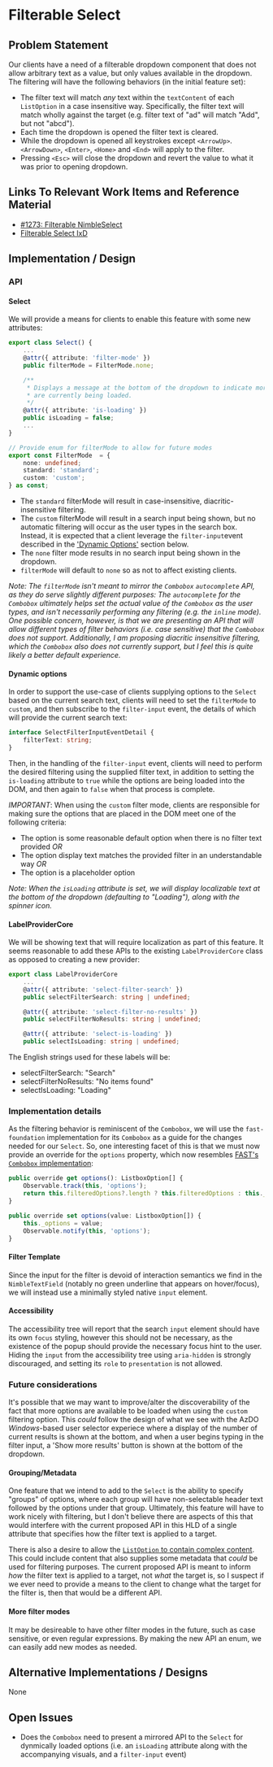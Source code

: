 # Filterable Select

## Problem Statement

Our clients have a need of a filterable dropdown component that does not allow arbitrary text as a value, but only values available in the dropdown. The filtering will have the following behaviors (in the initial feature set):

-   The filter text will match _any_ text within the `textContent` of each `ListOption` in a case insensitive way. Specifically, the filter text will match wholly against the target (e.g. filter text of "ad" will match "Add", but not "abcd").
-   Each time the dropdown is opened the filter text is cleared.
-   While the dropdown is opened all keystrokes except `<ArrowUp>`. `<ArrowDown>`, `<Enter>`, `<Home>` and `<End>` will apply to the filter.
-   Pressing `<Esc>` will close the dropdown and revert the value to what it was prior to opening dropdown.

## Links To Relevant Work Items and Reference Material

-   [#1273: Filterable NimbleSelect](https://github.com/ni/nimble/issues/1273)
-   [Filterable Select IxD](./IxD.md#filter)

## Implementation / Design

### API

#### Select

We will provide a means for clients to enable this feature with some new attributes:

```ts
export class Select() {
    ...
    @attr({ attribute: 'filter-mode' })
    public filterMode = FilterMode.none;

    /**
     * Displays a message at the bottom of the dropdown to indicate more options
     * are currently being loaded.
     */
    @attr({ attribute: 'is-loading' })
    public isLoading = false;
    ...
}

// Provide enum for filterMode to allow for future modes
export const FilterMode  = {
    none: undefined;
    standard: 'standard';
    custom: 'custom';
} as const;
```

-   The `standard` filterMode will result in case-insensitive, diacritic-insensitive filtering.
-   The `custom` filterMode will result in a search input being shown, but no automatic filtering will occur as the user types in the search box. Instead, it is expected that a client leverage the `filter-input`event described in the ['Dynamic Options'](#dynamic-options) section below.
-   The `none` filter mode results in no search input being shown in the dropdown.
-   `filterMode` will default to `none` so as not to affect existing clients.

_Note: The `filterMode` isn't meant to mirror the `Combobox` `autocomplete` API, as they do serve slightly different purposes: The `autocomplete` for the `Combobox` ultimately helps set the actual value of the `Combobox` as the user types, and isn't necessarily performing any filtering (e.g. the `inline` mode). One possible concern, however, is that we are presenting an API that will allow different types of filter behaviors (i.e. case sensitive) that the `Combobox` does not support. Additionally, I am proposing diacritic insensitive filtering, which the `Combobox` also does not currently support, but I feel this is quite likely a better default experience._

#### Dynamic options

In order to support the use-case of clients supplying options to the `Select` based on the current search text, clients will need to set the `filterMode` to `custom`, and then subscribe to the `filter-input` event, the details of which will provide the current search text:

```ts
interface SelectFilterInputEventDetail {
    filterText: string;
}
```

Then, in the handling of the `filter-input` event, clients will need to perform the desired filtering using the supplied filter text, in addition to setting the `is-loading` attribute to `true` while the options are being loaded into the DOM, and then again to `false` when that process is complete.

_IMPORTANT_: When using the `custom` filter mode, clients are responsible for making sure the options that are placed in the DOM meet one of the following criteria:

-   The option is some reasonable default option when there is no filter text provided _OR_
-   The option display text matches the provided filter in an understandable way _OR_
-   The option is a placeholder option

_Note: When the `isLoading` attribute is set, we will display localizable text at the bottom of the dropdown (defaulting to "Loading"), along with the spinner icon._

#### LabelProviderCore

We will be showing text that will require localization as part of this feature. It seems reasonable to add these APIs to the existing `LabelProviderCore` class as opposed to creating a new provider:

```ts
export class LabelProviderCore
    ...
    @attr({ attribute: 'select-filter-search' })
    public selectFilterSearch: string | undefined;

    @attr({ attribute: 'select-filter-no-results' })
    public selectFilterNoResults: string | undefined;

    @attr({ attribute: 'select-is-loading' })
    public selectIsLoading: string | undefined;
```

The English strings used for these labels will be:

-   selectFilterSearch: "Search"
-   selectFilterNoResults: "No items found"
-   selectIsLoading: "Loading"

### Implementation details

As the filtering behavior is reminiscent of the `Combobox`, we will use the `fast-foundation` implementation for its `Combobox` as a guide for the changes needed for our `Select`. So, one interesting facet of this is that we must now provide an override for the `options` property, which now resembles [FAST's `Combobox` implementation](https://github.com/microsoft/fast/blob/8023f7ee8458ac147dee4dadb9b72ce45a142a1f/packages/web-components/fast-foundation/src/combobox/combobox.ts#L170):

```ts
public override get options(): ListboxOption[] {
    Observable.track(this, 'options');
    return this.filteredOptions?.length ? this.filteredOptions : this._options;
}

public override set options(value: ListboxOption[]) {
    this._options = value;
    Observable.notify(this, 'options');
}
```

#### Filter Template

Since the input for the filter is devoid of interaction semantics we find in the `NimbleTextField` (notably no green underline that appears on hover/focus), we will instead use a minimally styled native `input` element.

#### Accessibility

The accessibility tree will report that the search `input` element should have its own `focus` styling, however this should not be necessary, as the existence of the popup should provide the necessary focus hint to the user. Hiding the `input` from the accessibility tree using `aria-hidden` is strongly discouraged, and setting its `role` to `presentation` is not allowed.

### Future considerations

It's possible that we may want to improve/alter the discoverability of the fact that more options are available to be loaded when using the `custom` filtering option. This _could_ follow the design of what we see with the AzDO _Windows_-based user selector experiece where a display of the number of current results is shown at the bottom, and when a user begins typing in the filter input, a 'Show more results' button is shown at the bottom of the dropdown.

#### Grouping/Metadata

One feature that we intend to add to the `Select` is the ability to specify "groups" of options, where each group will have non-selectable header text followed by the options under that group. Ultimately, this feature will have to work nicely with filtering, but I don't believe there are aspects of this that would interfere with the current proposed API in this HLD of a single attribute that specifies how the filter text is applied to a target.

There is also a desire to allow the [`ListOption` to contain complex content](https://github.com/ni/nimble/issues/1135). This could include content that also supplies some metadata that _could_ be used for filtering purposes. The current proposed API is meant to inform _how_ the filter text is applied to a target, not _what_ the target is, so I suspect if we ever need to provide a means to the client to change what the target for the filter is, then that would be a different API.

#### More filter modes

It may be desireable to have other filter modes in the future, such as case sensitive, or even regular expressions. By making the new API an enum, we can easily add new modes as needed.

## Alternative Implementations / Designs

None

## Open Issues

-   Does the `Combobox` need to present a mirrored API to the `Select` for dynmically loaded options (i.e. an `isLoading` attribute along with the accompanying visuals, and a `filter-input` event)
